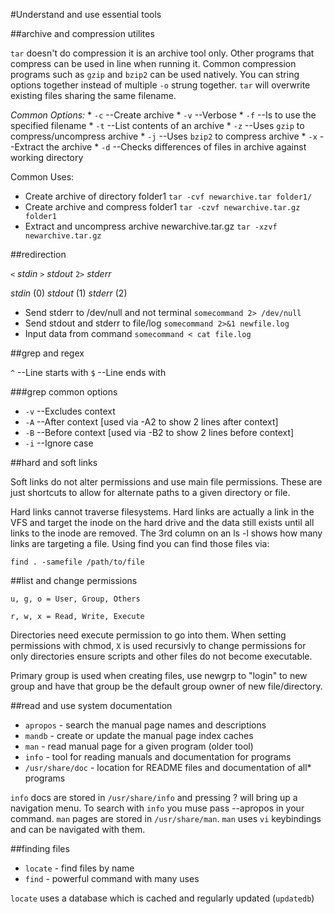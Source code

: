 #Understand and use essential tools

##archive and compression utilites

`tar` doesn't do compression it is an archive tool only. Other programs that compress can be used in line when running it. Common compression programs such as `gzip` and `bzip2` can be used natively. You can string options together instead of multiple `-o` strung together. `tar` will overwrite existing files sharing the same filename. 

*Common Options:*
        * `-c` --Create archive
        * `-v` --Verbose
        * `-f` --Is to use the specified filename
        * `-t` --List contents of an archive
        * `-z` --Uses `gzip` to compress/uncompress archive
        * `-j` --Uses `bzip2` to compress archive
        * `-x` --Extract the archive
        * `-d` --Checks differences of files in archive against working directory

Common Uses:

* Create archive of directory folder1
`tar -cvf newarchive.tar folder1/`
* Create archive and compress folder1
`tar -czvf newarchive.tar.gz folder1`
* Extract and uncompress archive newarchive.tar.gz
`tar -xzvf newarchive.tar.gz`

##redirection

`<` *stdin*
`>` *stdout*
`2>` *stderr*

*stdin* (0)
*stdout* (1)
*stderr* (2)

* Send stderr to /dev/null and not terminal
`somecommand 2> /dev/null`
* Send stdout and stderr to file/log
`somecommand 2>&1 newfile.log`
* Input data from command
`somecommand < cat file.log`

##grep and regex

`^` --Line starts with 
`$` --Line ends with

###grep common options
- `-v` --Excludes context
- `-A` --After context [used via -A2 to show 2 lines after context]
- `-B` --Before context [used via -B2 to show 2 lines before context]
- `-i` --Ignore case

##hard and soft links

Soft links do not alter permissions and use main file permissions. These are just shortcuts to allow for alternate paths to a given directory or file.

Hard links cannot traverse filesystems. Hard links are actually a link in the VFS and target the inode on the hard drive and the data still exists until all links to the inode are removed. The 3rd column on an ls -l shows how many links are targeting a file. Using find you can find those files via:

`find . -samefile /path/to/file`

##list and change permissions

`u, g, o = User, Group, Others`

`r, w, x = Read, Write, Execute`

Directories need execute permission to go into them. When setting permissions with chmod, `X` is used recursivly to change permissions for only directories ensure scripts and other files do not become executable. 

Primary group is used when creating files, use newgrp to "login" to new group and have that group be the default group owner of new file/directory.

##read and use system documentation

- `apropos` - search the manual page names and descriptions
- `mandb` - create or update the manual page index caches
- `man` - read manual page for a given program (older tool)
- `info` - tool for reading manuals and documentation for programs
- `/usr/share/doc` - location for README files and documentation of all* programs

`info` docs are stored in `/usr/share/info` and pressing ? will bring up a navigation menu. To search with `info` you muse pass --apropos in your command. `man` pages are stored in `/usr/share/man`. `man` uses `vi` keybindings and can be navigated with them.

##finding files

- `locate` - find files by name
- `find` - powerful command with many uses

`locate` uses a database which is cached and regularly updated (`updatedb`)
